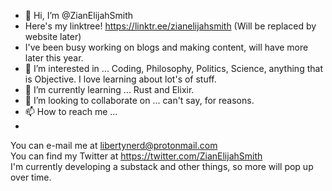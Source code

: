 - 👋 Hi, I’m @ZianElijahSmith
- Here's my linktree!  https://linktr.ee/zianelijahsmith (Will be replaced by website later)
- I've been busy working on blogs and making content, will have more later this year.
- 👀 I’m interested in ... Coding, Philosophy, Politics, Science, anything that is Objective. I love learning about lot's of stuff.
- 🌱 I’m currently learning ... Rust and Elixir.
- 💞️ I’m looking to collaborate on ... can't say, for reasons.
- 📫 How to reach me ...
- <br>
You can e-mail me at libertynerd@protonmail.com 
<br>
You can find my Twitter at https://twitter.com/ZianElijahSmith
<br>
I'm currently developing a substack and other things, so more will pop up over time.

<!---
ZianElijahSmith/ZianElijahSmith is a ✨ special ✨ repository because its `README.md` (this file) appears on your GitHub profile.
You can click the Preview link to take a look at your changes.
--->
